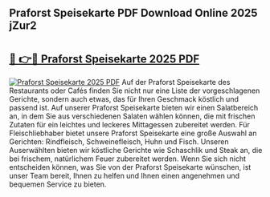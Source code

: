 ## Praforst Speisekarte PDF Download Online 2025 jZur2

# <h2><a href="http://gcd3eet.nevu.top/?p=Praforst+Speisekarte">🔗 👉🔴 Praforst Speisekarte 2025 PDF</a></h2>

[![Praforst Speisekarte 2025 PDF](https://i.imgur.com/dBaPXMq.png)](http://gcd3eet.nevu.top/?p=Praforst+Speisekarte)
Auf der Praforst Speisekarte des Restaurants oder Cafés finden Sie nicht nur eine Liste der vorgeschlagenen Gerichte, sondern auch etwas, das für Ihren Geschmack köstlich und passend ist. Auf unserer Praforst Speisekarte bieten wir einen Salatbereich an, in dem Sie aus verschiedenen Salaten wählen können, die mit frischen Zutaten für ein leichtes und leckeres Mittagessen zubereitet werden. Für Fleischliebhaber bietet unsere Praforst Speisekarte eine große Auswahl an Gerichten: Rindfleisch, Schweinefleisch, Huhn und Fisch. Unseren Auserwählten bieten wir köstliche Gerichte wie Schaschlik und Steak an, die bei frischem, natürlichem Feuer zubereitet werden. Wenn Sie sich nicht entscheiden können, was Sie von der Praforst Speisekarte wünschen, ist unser Team bereit, Ihnen zu helfen und Ihnen einen angenehmen und bequemen Service zu bieten.
